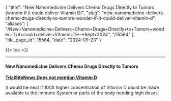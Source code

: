 {
  "title": "New Nanomedicine Delivers Chemo Drugs Directly to Tumors (wonder if it could deliver Vitamin D)",
  "slug": "new-nanomedicine-delivers-chemo-drugs-directly-to-tumors-wonder-if-it-could-deliver-vitamin-d",
  "aliases": [
    "/New+Nanomedicine+Delivers+Chemo+Drugs+Directly+to+Tumors+wonder+if+it+could+deliver+Vitamin+D+-+Sept+2024",
    "/15564"
  ],
  "tiki_page_id": 15564,
  "date": "2024-09-23"
}

{{< toc >}}

---

#### New Nanomedicine Delivers Chemo Drugs Directly to Tumors

 **[TrialSiteNews Does not mention Vitamin D](https://www.trialsitenews.com/a/new-nanomedicine-delivers-chemo-drugs-directly-to-tumors-061e0b5f)** 

It would be neat if 100X higher concentration of Vitamin D could be made available to the Immune System or parts of the body needing high doses.
